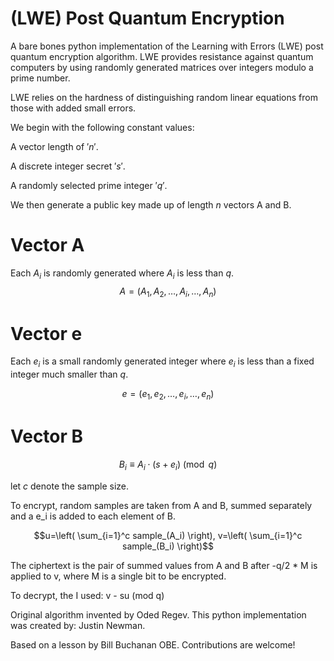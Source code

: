 # (LWE) Post Quantum Encryption
A bare bones python implementation of the Learning with Errors (LWE) post quantum encryption algorithm. 
LWE provides resistance against quantum computers by using randomly generated matrices over integers modulo a prime number.

LWE relies on the hardness of distinguishing random linear equations from those with added small errors. 


We begin with the following constant values:

A vector length of $'n'$.

A discrete integer secret $'s'$.

A randomly selected prime integer  $'q'$.

We then generate a public key made up of length $n$ vectors A and B.


# Vector A
Each $A_i$ is randomly generated where $A_i$ is less than $q$.
$$A = (A_1, A_2, \ldots, A_i, \ldots, A_n)$$

# Vector e
Each $e_i$ is a small randomly generated integer where $e_i$ is less than a fixed integer much smaller than $q$.

$$e = (e_1, e_2,  \ldots, e_i, \ldots, e_n)$$

# Vector B
$$B_i \equiv A_i \cdot (s + e_i) \pmod{q}$$



let $c$ denote the sample size.

To encrypt, random samples are taken from A and B, summed separately and a e_i is added to each element of B. 

$$u=\left( \sum_{i=1}^c sample_(A_i) \right), v=\left( \sum_{i=1}^c sample_(B_i) \right)$$

The ciphertext is the pair of summed values from A and B after -q/2 * M is applied to v, where M is a single bit to be encrypted.

To decrypt, the I used: v - su (mod q)

Original algorithm invented by Oded Regev.
This python implementation was created by:
Justin Newman.

Based on a lesson by Bill Buchanan OBE.
Contributions are welcome!


